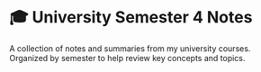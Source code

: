 # 🎓 University Semester 4 Notes

A collection of notes and summaries from my university courses.  
Organized by semester to help review key concepts and topics.
